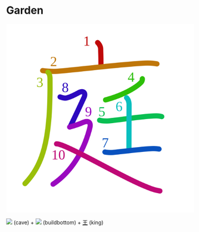# Garden
![5ead](../kanji-colorize/5ead.svg)

[![](http://www.kanjidamage.com/assets/radsmall/cave-caf2c91b2b5a1cec0ce1ffe9e8804e6de933e622f8b79893317be2ac81092b2e.jpg)](http://www.kanjidamage.com/kanji/1123-cave) (cave) + [![](http://www.kanjidamage.com/assets/radsmall/build-c6a3233dd21991442cf26febb163e51c7156c6c0c03d6d613daf8d96f442768e.jpg)](http://www.kanjidamage.com/kanji/1154-build-%E5%BB%BA) (buildbottom) + [王](王.md) (king) 
